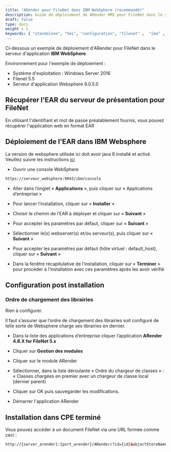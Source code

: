 ```yaml
---
title: "ARender pour FileNet dans IBM WebSphere (recommandé)"
description: Guide de déploiement de ARender HMI pour FileNet dans le serveur d'application IBM WebSphere
draft: false
type: docs
weight : 1
keywords: [ "standalone", "hmi", "configuration", "filenet" ,  "ibm" , "websphere"]
---
```


Ci-dessous un exemple de déploiement d'ARender pour FileNet dans le serveur d'application **IBM WebSphere**.

Environnement pour l'exemple de déploiement :

- Système d'exploitation : Windows Server 2016
- Filenet 5.5
- Serveur d'application Websphere 9.0.5.0

## Récupérer l'EAR du serveur de présentation pour FileNet

En utilisant l'identifiant et mot de passe préalablement fournis,
vous pouvez récupérer l'application web en format EAR

## Déploiement de l'EAR dans IBM Websphere


La version de websphere utilisée ici doit avoir java 8 installé et activé.
Veuillez suivre les instructions [ici](https://www.ibm.com/docs/en/was-nd/8.5.5?topic=waso-java-se-8-in-websphere-application-server-v85)


- Ouvrir une console WebSphere

```html
https://serveur_websphere:9043/ibm/console
```

- Aller dans l’onglet « **Applications** », puis cliquer sur « Applications d’entreprise »

- Pour lancer l’installation, cliquer sur « **Installer** »


- Choisir le chemin de l’EAR à déployer et cliquer sur « **Suivant** »


- Pour accepter les paramètres par défaut, cliquer sur « **Suivant** »



- Sélectionner le(s) webserver(s) et/ou serveur(s), puis cliquer sur « **Suivant** »


- Pour accepter les paramètres par défaut (hôte virtuel : default_host), cliquer sur « **Suivant** »



- Dans la fenêtre récapitulative de l’installation, cliquer sur « **Terminer** » pour procéder à l’installation avec ces paramètres après les avoir vérifié


## Configuration post installation

### Ordre de chargement des librairies



Rien à configurer.



Il faut s’assurer que l’ordre de chargement des librairies soit configuré de telle sorte de Websphere charge ses librairies en dernier.

- Dans la liste des applications d’entreprise cliquer l’application **ARender 4.8.X for FileNet 5.x**

- Cliquer sur **Gestion des modules**


- Cliquer sur le module ARender


- Sélectionner, dans la liste déroulante « Ordre du chargeur de classes » : « Classes chargées en premier avec un chargeur de classe local (dernier parent)


- Cliquer sur OK puis sauvegarder les modifications.

- Démarrer l'application ARender



## Installation dans CPE terminé

Vous pouvez accéder à un document FileNet via une URL formée comme ceci :

```html
http://{server_arender}:{port_arender}/ARender/?id={id}&objectStoreName=OS1
```

